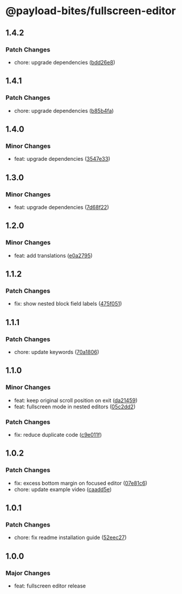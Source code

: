 # @payload-bites/fullscreen-editor

## 1.4.2

### Patch Changes

- chore: upgrade dependencies ([bdd26e8](https://github.com/rilrom/payload-bites/commit/bdd26e8))

## 1.4.1

### Patch Changes

- chore: upgrade dependencies ([b85b4fa](https://github.com/rilrom/payload-bites/commit/b85b4fa))

## 1.4.0

### Minor Changes

- feat: upgrade dependencies ([3547e33](https://github.com/rilrom/payload-bites/commit/3547e33))

## 1.3.0

### Minor Changes

- feat: upgrade dependencies ([7d68f22](https://github.com/rilrom/payload-bites/commit/7d68f22))

## 1.2.0

### Minor Changes

- feat: add translations ([e0a2795](https://github.com/rilrom/payload-bites/commit/e0a2795))

## 1.1.2

### Patch Changes

- fix: show nested block field labels ([475f051](https://github.com/rilrom/payload-bites/commit/475f051))

## 1.1.1

### Patch Changes

- chore: update keywords ([70a1806](https://github.com/rilrom/payload-bites/commit/70a1806))

## 1.1.0

### Minor Changes

- feat: keep original scroll position on exit ([da21459](https://github.com/rilrom/payload-bites/commit/da21459))
- feat: fullscreen mode in nested editors ([05c2dd2](https://github.com/rilrom/payload-bites/commit/05c2dd2))

### Patch Changes

- fix: reduce duplicate code ([c9e011f](https://github.com/rilrom/payload-bites/commit/c9e011f))

## 1.0.2

### Patch Changes

- fix: excess bottom margin on focused editor ([07e81c6](https://github.com/rilrom/payload-bites/commit/07e81c6))
- chore: update example video ([caadd5e](https://github.com/rilrom/payload-bites/commit/caadd5e))

## 1.0.1

### Patch Changes

- chore: fix readme installation guide ([52eec27](https://github.com/rilrom/payload-bites/commit/52eec27))

## 1.0.0

### Major Changes

- feat: fullscreen editor release
